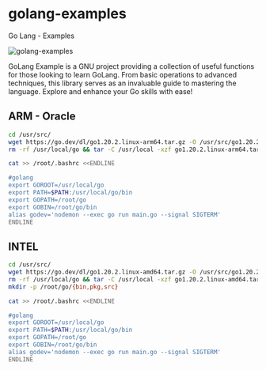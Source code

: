 # golang-examples
Go Lang - Examples

![golang-examples](https://github.com/lordbasex/golang-examples/blob/main/gophers.png|width=100)

GoLang Example is a GNU project providing a collection of useful functions for those looking to learn GoLang. From basic operations to advanced techniques, this library serves as an invaluable guide to mastering the language. Explore and enhance your Go skills with ease!


## ARM - Oracle

```bash
cd /usr/src/
wget https://go.dev/dl/go1.20.2.linux-arm64.tar.gz -O /usr/src/go1.20.2.linux-arm64.tar.gz
rm -rf /usr/local/go && tar -C /usr/local -xzf go1.20.2.linux-arm64.tar.gz

cat >> /root/.bashrc <<ENDLINE

#golang
export GOROOT=/usr/local/go
export PATH=$PATH:/usr/local/go/bin
export GOPATH=/root/go
export GOBIN=/root/go/bin
alias godev='nodemon --exec go run main.go --signal SIGTERM'
ENDLINE

```

## INTEL

```bash
cd /usr/src/
wget https://go.dev/dl/go1.20.2.linux-amd64.tar.gz -O /usr/src/go1.20.2.linux-amd64.tar.gz
rm -rf /usr/local/go && tar -C /usr/local -xzf go1.20.2.linux-amd64.tar.gz
mkdir -p /root/go/{bin,pkg,src}

cat >> /root/.bashrc <<ENDLINE

#golang
export GOROOT=/usr/local/go
export PATH=$PATH:/usr/local/go/bin
export GOPATH=/root/go
export GOBIN=/root/go/bin
alias godev='nodemon --exec go run main.go --signal SIGTERM'
ENDLINE

```
